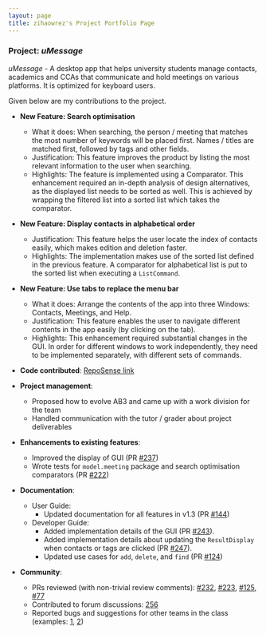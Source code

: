 ```yaml
---
layout: page
title: zihaowrez's Project Portfolio Page
---
```


### Project: *uMessage*

*uMessage* - A desktop app that helps university students manage contacts, academics and CCAs that communicate and hold meetings on various platforms. It is optimized for keyboard users.

Given below are my contributions to the project.

* **New Feature: Search optimisation**
  * What it does: When searching, the person / meeting that matches the most number of keywords will be placed first. Names / titles are matched first, followed by tags and other fields.
  * Justification: This feature improves the product by listing the most relevant information to the user when searching.
  * Highlights: The feature is implemented using a Comparator. This enhancement required an in-depth analysis of design alternatives, as the displayed list needs to be sorted as well. This is achieved by wrapping the filtered list into a sorted list which takes the comparator.

* **New Feature: Display contacts in alphabetical order**
  * Justification: This feature helps the user locate the index of contacts easily, which makes edition and deletion faster.
  * Highlights: The implementation makes use of the sorted list defined in the previous feature. A comparator for alphabetical list is put to the sorted list when executing a `ListCommand`.

* **New Feature: Use tabs to replace the menu bar**
  * What it does: Arrange the contents of the app into three Windows: Contacts, Meetings, and Help.
  * Justification: This feature enables the user to navigate different contents in the app easily (by clicking on the tab).
  * Highlights: This enhancement required substantial changes in the GUI. In order for different windows to work independently, they need to be implemented separately, with different sets of commands.

* **Code contributed**: [RepoSense link](https://nus-cs2103-ay2122s2.github.io/tp-dashboard/?search=zihaowrez&sort=groupTitle&sortWithin=title&timeframe=commit&mergegroup=&groupSelect=groupByRepos&breakdown=true&checkedFileTypes=docs~functional-code~test-code~other&since=2022-02-18&tabOpen=true&tabType=authorship&tabAuthor=zihaowrez&tabRepo=AY2122S2-CS2103-W16-2%2Ftp%5Bmaster%5D&authorshipIsMergeGroup=false&authorshipFileTypes=docs~functional-code~test-code&authorshipIsBinaryFileTypeChecked=false)

* **Project management**:
  * Proposed how to evolve AB3 and came up with a work division for the team
  * Handled communication with the tutor / grader about project deliverables

* **Enhancements to existing features**:
  * Improved the display of GUI (PR [\#237](https://github.com/AY2122S2-CS2103-W16-2/tp/pull/237))
  * Wrote tests for `model.meeting` package and search optimisation comparators (PR [\#222](https://github.com/AY2122S2-CS2103-W16-2/tp/pull/222))

* **Documentation**:
  * User Guide:
    * Updated documentation for all features in v1.3 (PR [\#144](https://github.com/AY2122S2-CS2103-W16-2/tp/pull/144))
  * Developer Guide:
    * Added implementation details of the GUI (PR [\#243](https://github.com/AY2122S2-CS2103-W16-2/tp/pull/243)).
    * Added implementation details about updating the `ResultDisplay` when contacts or tags are clicked (PR [\#247](https://github.com/AY2122S2-CS2103-W16-2/tp/pull/247)).
    * Updated use cases for `add`, `delete`, and `find` (PR [\#124](https://github.com/AY2122S2-CS2103-W16-2/tp/pull/124))

* **Community**:
  * PRs reviewed (with non-trivial review comments): [\#232](https://github.com/AY2122S2-CS2103-W16-2/tp/pull/232), [\#223](https://github.com/AY2122S2-CS2103-W16-2/tp/pull/223), [\#125](https://github.com/AY2122S2-CS2103-W16-2/tp/pull/125), [\#77](https://github.com/AY2122S2-CS2103-W16-2/tp/pull/77)
  * Contributed to forum discussions: [256](https://github.com/nus-cs2103-AY2122S2/forum/issues/256)
  * Reported bugs and suggestions for other teams in the class (examples: [1](https://github.com/AY2122S2-CS2103T-T09-1/tp/issues/238), [2](https://github.com/AY2122S2-CS2103T-T09-1/tp/issues/229))


